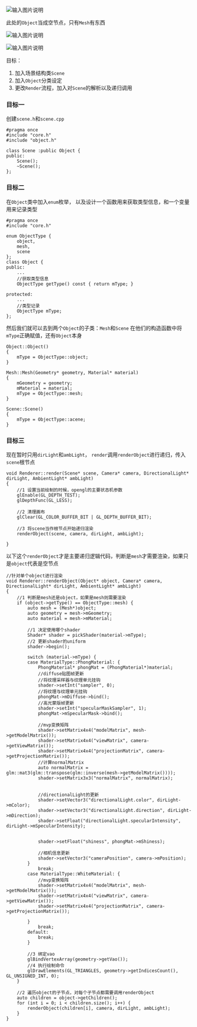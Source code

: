 ![输入图片说明](/imgs/2024-12-01/O3tfHwFNgKCS621u.png)

此处的`Object`当成空节点，只有`Mesh`有东西

![输入图片说明](/imgs/2024-12-01/6TQ68Nl78xMyeSKS.png)

![输入图片说明](/imgs/2024-12-01/IOYuiiqn5fpiZMvB.png)

目标：
1. 加入场景结构类`Scene`
2. 加入`Object`分类设定
3. 更改`Render`流程，加入对`Scene`的解析以及递归调用

### 目标一
创建`scene.h`和`scene.cpp`
```
#pragma once
#include "core.h"
#include "object.h"

class Scene :public Object {
public:
	Scene();
	~Scene();
};
```

### 目标二
在`Object`类中加入`enum`枚举，
以及设计一个函数用来获取类型信息，和一个变量用来记录类型
```
#pragma once
#include "core.h"

enum ObjectType {
	object,
	mesh,
	scene
};
class Object {
public:
	...
	//获取类型信息
	ObjectType getType() const { return mType; }

protected:
	...
	//类型记录
	ObjectType mType;
};
```
然后我们就可以去到两个`Object`的子类：`Mesh`和`Scene`
在他们的构造函数中将`mType`正确赋值，还有`Object`本身
```
Object::Object()
{
	mType = ObjectType::object;
}
```
```
Mesh::Mesh(Geometry* geometry, Material* material)
{
	mGeometry = geometry;
	mMaterial = material;
	mType = ObjectType::mesh;
}
```
```
Scene::Scene()
{
	mType = ObjectType::acene;
}
```

### 目标三
现在暂时只用`dirLight`和`ambLight`，
`render`调用`renderObject`进行递归，传入`scene`根节点
```
void Renderer::render(Scene* scene, Camera* camera, DirectionalLight* dirLight, AmbientLight* ambLight)
{
	//1 设置当前绘制的时候，opengl的主要状态机参数
	glEnable(GL_DEPTH_TEST);
	glDepthFunc(GL_LESS);

	//2 清理画布
	glClear(GL_COLOR_BUFFER_BIT | GL_DEPTH_BUFFER_BIT);
	
	//3 将scene当作根节点开始递归渲染
	renderObject(scene, camera, dirLight, ambLight);

}
```
以下这个`renderObject`才是主要递归逻辑代码，判断是`mesh`才需要渲染，如果只是`object`代表是空节点
```
//针对单个object进行渲染
void Renderer::renderObject(Object* object, Camera* camera, DirectionalLight* dirLight, AmbientLight* ambLight)
{
	//1 判断是mesh还是object，如果是mesh则需要渲染
	if (object->getType() == ObjectType::mesh) {
		auto mesh = (Mesh*)object;
		auto geometry = mesh->mGeometry;
		auto material = mesh->mMaterial;

		//1 决定使用哪个shader
		Shader* shader = pickShader(material->mType);
		//2 更新shader的uniform
		shader->begin();

		switch (material->mType) {
		case MaterialType::PhongMaterial: {
			PhongMaterial* phongMat = (PhongMaterial*)material;
			//diffuse贴图帧更新
			//将纹理采样器与纹理单元挂钩
			shader->setInt("sampler", 0);
			//将纹理与纹理单元挂钩
			phongMat->mDiffuse->bind();
			//高光蒙版帧更新
			shader->setInt("specularMaskSampler", 1);
			phongMat->mSpecularMask->bind();

			//mvp变换矩阵
			shader->setMatrix4x4("modelMatrix", mesh->getModelMatrix());
			shader->setMatrix4x4("viewMatrix", camera->getViewMatrix());
			shader->setMatrix4x4("projectionMatrix", camera->getProjectionMatrix());
			//计算normalMatrix
			auto normalMatrix = glm::mat3(glm::transpose(glm::inverse(mesh->getModelMatrix())));
			shader->setMatrix3x3("normalMatrix", normalMatrix);


			//directionalLight的更新
			shader->setVector3("directionalLight.color", dirLight->mColor);
			shader->setVector3("directionalLight.direction", dirLight->mDirection);
			shader->setFloat("directionalLight.specularIntensity", dirLight->mSpecularIntensity);


			shader->setFloat("shiness", phongMat->mShiness);

			//相机信息更新
			shader->setVector3("cameraPosition", camera->mPosition);
		}
			break;
		case MaterialType::WhiteMaterial: {
			//mvp变换矩阵
			shader->setMatrix4x4("modelMatrix", mesh->getModelMatrix());
			shader->setMatrix4x4("viewMatrix", camera->getViewMatrix());
			shader->setMatrix4x4("projectionMatrix", camera->getProjectionMatrix());

		}
			break;
		default:
			break;
		}

		//3 绑定vao
		glBindVertexArray(geometry->getVao());
		//4 执行绘制命令
		glDrawElements(GL_TRIANGLES, geometry->getIndicesCount(), GL_UNSIGNED_INT, 0);
	}

	//2 遍历object的子节点，对每个子节点都需要调用renderObject
	auto children = object->getChildren();
	for (int i = 0; i < children.size(); i++) {
		renderObject(children[i], camera, dirLight, ambLight);
	}
}
```
<!--stackedit_data:
eyJoaXN0b3J5IjpbLTYzMDEwMDE4OCwzNjE2MTY4OTksMTcwNj
IzNDcxNiwtMTA4NzY0MzgyNywtMTg0NTk3NzM4NSwyMjI3ODQ4
MjgsLTE3NDcyMjMwMDRdfQ==
-->